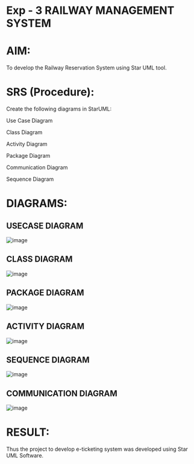 # Exp - 3 RAILWAY MANAGEMENT SYSTEM

# AIM:
To develop the Railway Reservation System using Star UML tool.
# SRS (Procedure):
Create the following diagrams in StarUML:

Use Case Diagram

Class Diagram

Activity Diagram

Package Diagram

Communication Diagram

Sequence Diagram
# DIAGRAMS:
## USECASE DIAGRAM
![image](https://github.com/user-attachments/assets/477b2154-7baf-4dce-a0ce-c6a13a4d8741)

## CLASS DIAGRAM
![image](https://github.com/user-attachments/assets/98f8f0b9-6594-45cb-89d2-2d7fdb90e672)

## PACKAGE DIAGRAM
![image](https://github.com/user-attachments/assets/33fcff83-3ae9-4b39-aa29-5f9c0b7acd0d)

## ACTIVITY DIAGRAM
![image](https://github.com/user-attachments/assets/8af9cf70-a4e8-4dbc-a9d0-2ee8cbd8f0eb)

## SEQUENCE DIAGRAM
![image](https://github.com/user-attachments/assets/bfe20468-af3f-48b5-8c01-468c5aa8c2c6)

## COMMUNICATION DIAGRAM
![image](https://github.com/user-attachments/assets/68d4e1dc-c4ad-4065-ab0f-2c0b024f2301)

# RESULT:
Thus the project to develop e-ticketing system was developed using Star UML Software.
